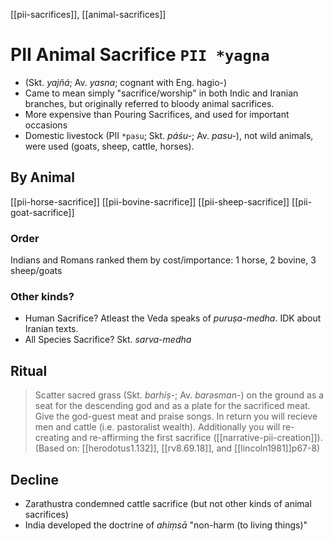 [[pii-sacrifices]], [[animal-sacrifices]]

# PII Animal Sacrifice `PII *yagna` 
- (Skt. *yajñá*; Av. *yasna*; cognant with Eng. hagio-)
- Came to mean simply "sacrifice/worship" in both Indic and Iranian branches, but originally referred to bloody animal sacrifices.
- More expensive than Pouring Sacrifices, and used for important occasions
- Domestic livestock (PII `*pasu`; Skt. *páśu-*; Av. *pasu-*), not wild animals, were used (goats, sheep, cattle, horses).

## By Animal
[[pii-horse-sacrifice]]
[[pii-bovine-sacrifice]]
[[pii-sheep-sacrifice]]
[[pii-goat-sacrifice]]
### Order
Indians and Romans ranked them by cost/importance:
1 horse, 2 bovine, 3 sheep/goats
### Other kinds? 
- Human Sacrifice? Atleast the Veda speaks of *puruṣa-medha*. IDK about Iranian texts.
- All Species Sacrifice? Skt. *sarva-medha*

## Ritual
> Scatter sacred grass (Skt. *barhíṣ-*; Av. *barəsman-*) on the ground as a seat for the descending god and as a plate for the sacrificed meat. Give the god-guest meat and praise songs. In return you will recieve men and cattle (i.e. pastoralist wealth). Additionally you will re-creating and re-affirming the first sacrifice ([[narrative-pii-creation]]). 
> (Based on: [[herodotus1.132]], [[rv8.69.18]], and [[lincoln1981]]p67-8)

## Decline
- Zarathustra condemned cattle sacrifice (but not other kinds of animal sacrifices)
- India developed the doctrine of *ahiṃsā* "non-harm (to living things)"